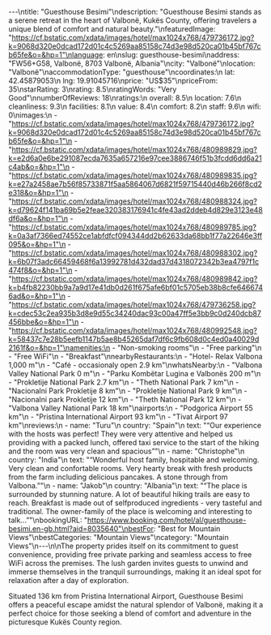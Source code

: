 ---\ntitle: "Guesthouse Besimi"\ndescription: "Guesthouse Besimi stands as a serene retreat in the heart of Valbonë, Kukës County, offering travelers a unique blend of comfort and natural beauty."\nfeaturedImage: "https://cf.bstatic.com/xdata/images/hotel/max1024x768/479736172.jpg?k=9068d320e0dcad172d01c4c5269aa85158c74d3e98d520ca01b45bf767cb65fe&o=&hp=1"\nlanguage: en\nslug: guesthouse-besimi\naddress: "FW56+G58, Valbonë, 8703 Valbonë, Albania"\ncity: "Valbonë"\nlocation: "Valbonë"\naccommodationType: "guesthouse"\ncoordinates:\n  lat: 42.45879053\n  lng: 19.91045716\nprice: "US$35"\npriceFrom: 35\nstarRating: 3\nrating: 8.5\nratingWords: "Very Good"\nnumberOfReviews: 18\nratings:\n  overall: 8.5\n  location: 7.6\n  cleanliness: 9.3\n  facilities: 8.1\n  value: 8.4\n  comfort: 8.2\n  staff: 9.6\n  wifi: 0\nimages:\n  - "https://cf.bstatic.com/xdata/images/hotel/max1024x768/479736172.jpg?k=9068d320e0dcad172d01c4c5269aa85158c74d3e98d520ca01b45bf767cb65fe&o=&hp=1"\n  - "https://cf.bstatic.com/xdata/images/hotel/max1024x768/480989829.jpg?k=e2d6a0e6be291087ecda7635a657216e97cee3886746f51b3fcdd6dd6a21c4ab&o=&hp=1"\n  - "https://cf.bstatic.com/xdata/images/hotel/max1024x768/480989835.jpg?k=e27a2458ae7b56f85733871f5aa5864067d6821f59715440d46b266f8cd2e318&o=&hp=1"\n  - "https://cf.bstatic.com/xdata/images/hotel/max1024x768/480988324.jpg?k=d79624f141ba69b5e2feae320383176941c4fe43ad2ddeb4d829e3123e48df6a&o=&hp=1"\n  - "https://cf.bstatic.com/xdata/images/hotel/max1024x768/480989785.jpg?k=0a3af7366ed74552ce1abfdfcf094344dd2b62633da68bb1f77a22646e3ff095&o=&hp=1"\n  - "https://cf.bstatic.com/xdata/images/hotel/max1024x768/480988302.jpg?k=6b07f3adc66459468f6a13992781d432dad37d4318072342b3ea4797f1c474f8&o=&hp=1"\n  - "https://cf.bstatic.com/xdata/images/hotel/max1024x768/480989842.jpg?k=b4fb82230bb9a7a9d17e41db0d261f675afe6bf01c5705eb38b8cfe6466746ad&o=&hp=1"\n  - "https://cf.bstatic.com/xdata/images/hotel/max1024x768/479736258.jpg?k=cdec53c2ea935b3d8e9d55c34240dac93c00a47ff5e3bb9c0d240dcb87456bbe&o=&hp=1"\n  - "https://cf.bstatic.com/xdata/images/hotel/max1024x768/480992548.jpg?k=58437c7e28b5eefb1147b5ae8b45265daf7df6c9fb608d0c4ed0a40029d2161f&o=&hp=1"\namenities:\n  - "Non-smoking rooms"\n  - "Free parking"\n  - "Free WiFi"\n  - "Breakfast"\nnearbyRestaurants:\n  - "Hotel- Relax Valbona 1,000 m"\n  - "Café - occasionaly open 2.9 km"\nwhatsNearby:\n  - "Valbona Valley National Park 0 m"\n  - "Parku Kombëtar Lugina e Valbonës 200 m"\n  - "Prokletije National Park 2.7 km"\n  - "Theth National Park 7 km"\n  - "Nacionalni Park Prokletije 8 km"\n  - "Prokletije National Park 9 km"\n  - "Nacionalni park Prokletije 12 km"\n  - "Theth National Park 12 km"\n  - "Valbona Valley National Park 18 km"\nairports:\n  - "Podgorica Airport 55 km"\n  - "Pristina International Airport 93 km"\n  - "Tivat Airport 97 km"\nreviews:\n  - name: "Turu"\n    country: "Spain"\n    text: "“Our experience with the hosts was perfect! They were very attentive and helped us providing with a packed lunch, offered taxi service to the start of the hiking and the room was very clean and spacious”"\n  - name: "Christophe"\n    country: "India"\n    text: "“Wonderful host family, hospitable and welcoming. Very clean and confortable rooms. Very hearty break with fresh products from the farm including delicious pancakes. A stone through from Valbona.”"\n  - name: "Jakob"\n    country: "Albania"\n    text: "“The place is surrounded by stunning nature. A lot of beautiful hiking trails are easy to reach. Breakfast is made out of selfproduced ingredients - very tasteful and traditional. The owner-family of the place is welcoming and interesting to talk...”"\nbookingURL: "https://www.booking.com/hotel/al/guesthouse-besimi.en-gb.html?aid=8035640"\nbestFor: "Best for Mountain Views"\nbestCategories: "Mountain Views"\ncategory: "Mountain Views"\n---\n\nThe property prides itself on its commitment to guest convenience, providing free private parking and seamless access to free WiFi across the premises. The lush garden invites guests to unwind and immerse themselves in the tranquil surroundings, making it an ideal spot for relaxation after a day of exploration.

Situated 136 km from Pristina International Airport, Guesthouse Besimi offers a peaceful escape amidst the natural splendor of Valbonë, making it a perfect choice for those seeking a blend of comfort and adventure in the picturesque Kukës County region.